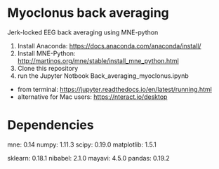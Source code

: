 # Myoclonus back averaging
Jerk-locked EEG back averaging using MNE-python

1. Install Anaconda: https://docs.anaconda.com/anaconda/install/
2. Install MNE-Python: http://martinos.org/mne/stable/install_mne_python.html 
3. Clone this repository
4. run the Jupyter Notbook Back_averaging_myoclonus.ipynb
  - from terminal: https://jupyter.readthedocs.io/en/latest/running.html
  - alternative for Mac users: https://nteract.io/desktop

# Dependencies
mne:           0.14
numpy:         1.11.3
scipy:         0.19.0
matplotlib:    1.5.1

sklearn:       0.18.1
nibabel:       2.1.0
mayavi:        4.5.0
pandas:        0.19.2
